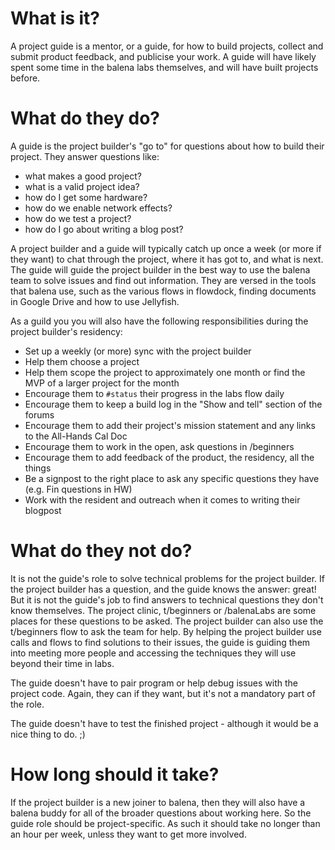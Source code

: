 # What is it?
A project guide is a mentor, or a guide, for how to build projects, collect and submit product feedback, and publicise your work. A guide will have likely spent some time in the balena labs themselves, and will have built projects before.

# What do they do?
A guide is the project builder's "go to" for questions about how to build their project. They answer questions like:
* what makes a good project?
* what is a valid project idea?
* how do I get some hardware?
* how do we enable network effects?
* how do we test a project?
* how do I go about writing a blog post?

A project builder and a guide will typically catch up once a week (or more if they want) to chat through the project, where it has got to, and what is next. The guide will guide the project builder in the best way to use the balena team to solve issues and find out information. They are versed in the tools that balena use, such as the various flows in flowdock, finding documents in Google Drive and how to use Jellyfish.

As a guild you you will also have the following responsibilities during the project builder's residency:
* Set up a weekly (or more) sync with the project builder
* Help them choose a project
* Help them scope the project to approximately one month or find the MVP of a larger project for the month
* Encourage them to `#status` their progress in the labs flow daily
* Encourage them to keep a build log in the "Show and tell" section of the forums
* Encourage them to add their project's mission statement and any links to the All-Hands Cal Doc
* Encourage them to work in the open, ask questions in /beginners
* Encourage them to add feedback of the product, the residency, all the things
* Be a signpost to the right place to ask any specific questions they have (e.g. Fin questions in HW)
* Work with the resident and outreach when it comes to writing their blogpost

# What do they not do?
It is not the guide's role to solve technical problems for the project builder. If the project builder has a question, and the guide knows the answer: great! But it is not the guide's job to find answers to technical questions they don't know themselves. The project clinic, t/beginners or /balenaLabs  are some places for these questions to be asked. The project builder can also use the t/beginners flow to ask the team for help. By helping the project builder use calls and flows to find solutions to their issues, the guide is guiding them into meeting more people and accessing the techniques they will use beyond their time in labs.

The guide doesn't have to pair program or help debug issues with the project code. Again, they can if they want, but it's not a mandatory part of the role.

The guide doesn't have to test the finished project - although it would be a nice thing to do. ;)

# How long should it take?
If the project builder is a new joiner to balena, then they will also have a balena buddy for all of the broader questions about working here. So the guide role should be project-specific. As such it should take no longer than an hour per week, unless they want to get more involved.